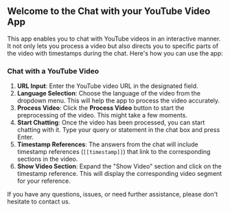 ## Welcome to the Chat with your YouTube Video App

This app enables you to chat with YouTube videos in an interactive manner. It not only lets you process a video but also directs you to specific parts of the video with timestamps during the chat. Here's how you can use the app:

### Chat with a YouTube Video

1. **URL Input**: Enter the YouTube video URL in the designated field.
2. **Language Selection**: Choose the language of the video from the dropdown menu. This will help the app to process the video accurately.
3. **Process Video**: Click the **Process Video** button to start the preprocessing of the video. This might take a few moments.
4. **Start Chatting**: Once the video has been processed, you can start chatting with it. Type your query or statement in the chat box and press Enter.
5. **Timestamp References**: The answers from the chat will include timestamp references (`[[timestamp]]`) that link to the corresponding sections in the video.
6. **Show Video Section**: Expand the "Show Video" section and click on the timestamp reference. This will display the corresponding video segment for your reference.

If you have any questions, issues, or need further assistance, please don't hesitate to contact us.